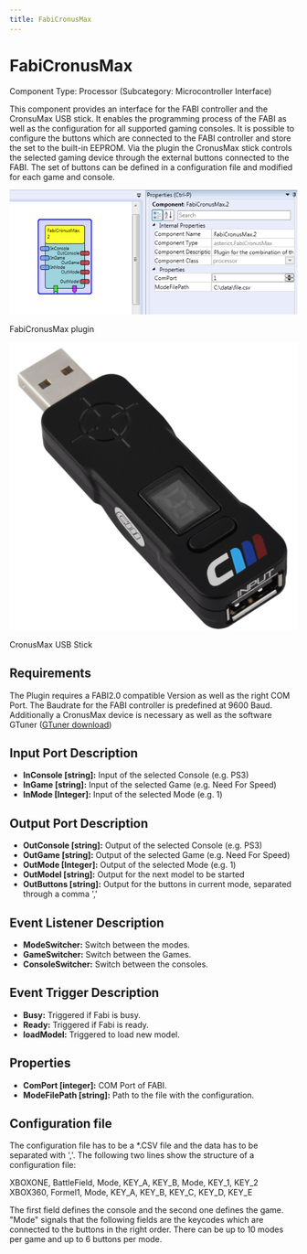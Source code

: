 ```yaml
---
title: FabiCronusMax
---
```


# FabiCronusMax

Component Type: Processor (Subcategory: Microcontroller Interface)

This component provides an interface for the FABI controller and the CronsuMax USB stick. It enables the programming process of the FABI as well as the configuration for all supported gaming consoles. It is possible to configure the buttons which are connected to the FABI controller and store the set to the built-in EEPROM. Via the plugin the CronusMax stick controls the selected gaming device through the external buttons connected to the FABI. The set of buttons can be defined in a configuration file and modified for each game and console.

![Screenshot: FabiCronusMax plugin](./img/FabiCronusMax.png "Screenshot: FabiCronusMax plugin")

FabiCronusMax plugin

![Screenshot: CronusMax plugin](./img/CronusMax.jpg "Screenshot: CronusMax plugin")

CronusMax USB Stick

## Requirements

The Plugin requires a FABI2.0 compatible Version as well as the right COM Port. The Baudrate for the FABI controller is predefined at 9600 Baud. Additionally a CronusMax device is necessary as well as the software GTuner ([GTuner download](http://controllermax.com/downloads/))

## Input Port Description

- **InConsole \[string\]:** Input of the selected Console (e.g. PS3)
- **InGame \[string\]:** Input of the selected Game (e.g. Need For Speed)
- **InMode \[Integer\]:** Input of the selected Mode (e.g. 1)

## Output Port Description

- **OutConsole \[string\]:** Output of the selected Console (e.g. PS3)
- **OutGame \[string\]:** Output of the selected Game (e.g. Need For Speed)
- **OutMode \[Integer\]:** Output of the selected Mode (e.g. 1)
- **OutModel \[string\]:** Output for the next model to be started
- **OutButtons \[string\]:** Output for the buttons in current mode, separated through a comma ','

## Event Listener Description

- **ModeSwitcher:** Switch between the modes.
- **GameSwitcher:** Switch between the Games.
- **ConsoleSwitcher:** Switch between the consoles.

## Event Trigger Description

- **Busy:** Triggered if Fabi is busy.
- **Ready:** Triggered if Fabi is ready.
- **loadModel:** Triggered to load new model.

## Properties

- **ComPort \[integer\]:** COM Port of FABI.
- **ModeFilePath \[string\]:** Path to the file with the configuration.

## Configuration file

The configuration file has to be a \*.CSV file and the data has to be separated with ','. The following two lines show the structure of a configuration file:

XBOXONE, BattleField, Mode, KEY_A, KEY_B, Mode, KEY_1, KEY_2  
XBOX360, Formel1, Mode, KEY_A, KEY_B, KEY_C, KEY_D, KEY_E

The first field defines the console and the second one defines the game. "Mode" signals that the following fields are the keycodes which are connected to the buttons in the right order. There can be up to 10 modes per game and up to 6 buttons per mode.
